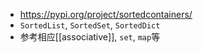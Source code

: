 - https://pypi.org/project/sortedcontainers/
- `SortedList`, `SortedSet`, `SortedDict`
- 参考相应[[associative]], `set`, `map`等